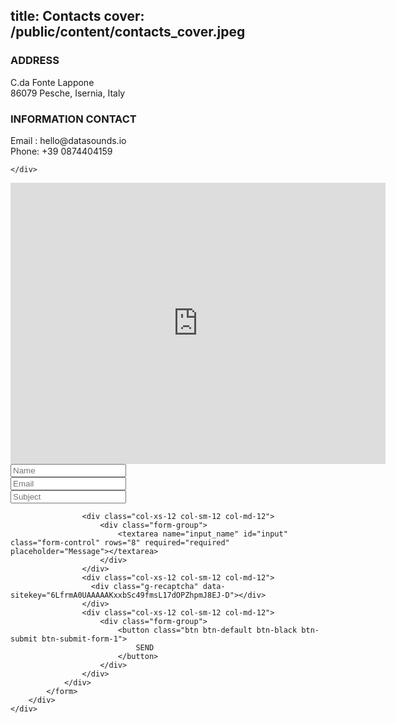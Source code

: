 title: Contacts
cover: /public/content/contacts_cover.jpeg
------------
<section class="section icon-box-7 pt-40 pb-40">
    <div class="container">
        <div class="col-xs-12 col-sm-6 col-md-6 col-sm-offset-6 col-md-offset-0 col-lg-offset-0">
            <div class="icon-box-type-7 icon-box-type-7-top clearfix">
                <div class="icon-box-header">
                    <div class="icon-box-icon">
                        <i class="dslc-icon dslc-icon-as-location"></i>
                    </div>
                </div>
                <div class="icon-box-content">
                    <h3>
                        ADDRESS
                    </h3>
                    <p>C.da Fonte Lappone <br>86079 Pesche, Isernia, Italy</p>
                </div>
            </div>
        </div>
        <div class="col-xs-12 col-sm-6 col-md-6">
            <div class="icon-box-type-7 icon-box-type-7-top clearfix">
                <div class="icon-box-header">
                    <div class="icon-box-icon">
                        <i class="dslc-icon dslc-icon-as-paperplane"></i>
                    </div>
                </div>
                <div class="icon-box-content">
                    <h3>
                        INFORMATION CONTACT
                    </h3>
                    <p>Email : hello@datasounds.io <br> Phone: +39 0874404159</p>
                </div>
            </div>
        </div>

    </div>
</section>
<section class="section google-map">
            <iframe src="https://www.google.com/maps/embed?pb=!1m18!1m12!1m3!1d3857.6777263037147!2d14.26439613851744!3d41.60645445290537!2m3!1f0!2f0!3f0!3m2!1i1024!2i768!4f13.1!3m3!1m2!1s0x0%3A0x4fa28b9984fabd42!2sDipartimento+di+Bioscienze+e+Territorio+-+via+Hertz%2C+86090+-+Pesche+(IS)!5e0!3m2!1sen!2sus!4v1480603125041" width="600" height="450" frameborder="0" style="border:0" allowfullscreen></iframe>
</section>
<section class="section section-form section-form-reserve">
    <div class="container">
        <div class="section-form-content">
            <form action="action" method="post" class="monalisa-form monalisa-form-gray">
                <div class="row">
                    <div class="col-xs-12 col-sm-6 col-md-4">
                        <div class="form-group">
                            <input class="form-control" type="text" placeholder="Name">
                        </div>
                    </div>
                    <div class="col-xs-12 col-sm-6 col-md-4">
                         <div class="form-group">
                            <input class="form-control" type="text" placeholder="Email">
                        </div>
                    </div>
                    <div class="col-xs-12 col-sm-6 col-md-4">
                        <div class="form-group">
                            <input class="form-control" type="text" placeholder="Subject">
                        </div>
                    </div>

                    <div class="col-xs-12 col-sm-12 col-md-12">
                        <div class="form-group">
                            <textarea name="input_name" id="input" class="form-control" rows="8" required="required" placeholder="Message"></textarea>
                        </div>
                    </div>
                    <div class="col-xs-12 col-sm-12 col-md-12">
                      <div class="g-recaptcha" data-sitekey="6LfrmA0UAAAAAKxxbSc49fmsL17dOPZhpmJ8EJ-D"></div>
                    </div>
                    <div class="col-xs-12 col-sm-12 col-md-12">
                        <div class="form-group">
                            <button class="btn btn-default btn-black btn-submit btn-submit-form-1">
                                SEND
                            </button>
                        </div>
                    </div>
                </div>
            </form>
        </div>
    </div>
</section>
